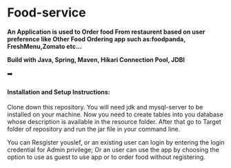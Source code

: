 # Food-service
**An Application is used to Order food From restaurent based on user preference like Other Food Ordering app such as:foodpanda, FreshMenu,Zomato etc...**

**Build with  Java, Spring, Maven, Hikari Connection Pool, JDBI**

:arrow_right:
#### Installation and Setup Instructions: ####
Clone down this repository. You will need jdk and mysql-server to be installed on your machine.
Now you need to create tables into you database whose description is available in the resource folder.
After that go to Target folder of repository and run the jar file in your command line.

You can Resgister youslef, or an existing user can login by entering the login credential for Admin privilege;
Or an user can use the app by choosing the option to use as guest to use app or to order food without registering.
